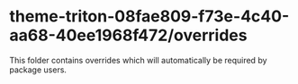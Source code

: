 # theme-triton-08fae809-f73e-4c40-aa68-40ee1968f472/overrides

This folder contains overrides which will automatically be required by package users.
